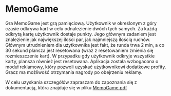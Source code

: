 # MemoGame

Gra MemoGame jest grą pamięciową. Użytkownik w określonym z góry czasie odkrywa kart w celu odnalezienie dwóch tych samych. Za każdą odkrytą kartę użytkownik dostaje punkty. Jego głównym zadaniem jest znalezienie jak największej ilości par, jak najmniejszą ilością ruchów. Głównym utrudnieniem dla użytkownika jest fakt, że runda trwa 2 min, a co 30 sekund plansza jest resetowana (wraz z resetowaniem zmienia się rozmieszczenie kart). W przypadku gdy użytkownik odkryje wszystkie karty, plansza również jest resetowana. Aplikacja została wzbogacona o moduł reklamowy, który pozwoli uzyskać użytkownikowi dodatkowe profity. Gracz ma możliwość otrzymania nagrody po obejrzeniu reklamy.

W celu uzyskania szczegółów zapraszam do zapoznania się z dokumentacją, która znajduje się w pliku [MemoGame.pdf](https://github.com/mateuszkuzniak/MemoGameWithAds/blob/main/MemoGame.pdf)
